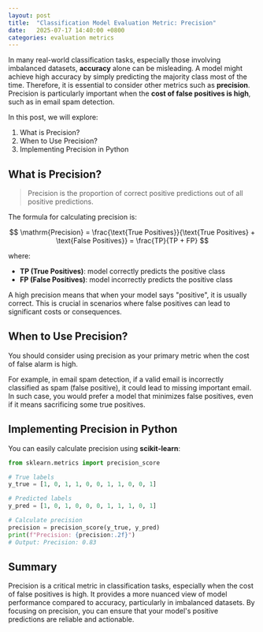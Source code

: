 ```yaml
---
layout: post
title:  "Classification Model Evaluation Metric: Precision"
date:   2025-07-17 14:40:00 +0800
categories: evaluation metrics
---
```

<head>
    <script src="https://cdn.mathjax.org/mathjax/latest/MathJax.js?config=TeX-AMS-MML_HTMLorMML" type="text/javascript"></script>
    <script type="text/x-mathjax-config">
        MathJax.Hub.Config({
            tex2jax: {
            skipTags: ['script', 'noscript', 'style', 'textarea', 'pre'],
            inlineMath: [['$','$']]
            }
        });
    </script>
</head>

In many real-world classification tasks, especially those involving imbalanced datasets, **accuracy** alone can be misleading. A model might achieve high accuracy by simply predicting the majority class most of the time. Therefore, it is essential to consider other metrics such as **precision**. Precision is particularly important when the **cost of false positives is high**, such as in email spam detection.

In this post, we will explore:
1. What is Precision?
2. When to Use Precision?
3. Implementing Precision in Python

## What is Precision?

> Precision is the proportion of correct positive predictions out of all positive predictions.

The formula for calculating precision is:

$$
\mathrm{Precision} = \frac{\text{True Positives}}{\text{True Positives} + \text{False Positives}} = \frac{TP}{TP + FP}
$$

where:
- **TP (True Positives)**: model correctly predicts the positive class
- **FP (False Positives)**: model incorrectly predicts the positive class

A high precision means that when your model says "positive", it is usually correct. This is crucial in scenarios where false positives can lead to significant costs or consequences.

## When to Use Precision?

You should consider using precision as your primary metric when the cost of false alarm is high. 

For example, in email spam detection, if a valid email is incorrectly classified as spam (false positive), it could lead to missing important email. In such case, you would prefer a model that minimizes false positives, even if it means sacrificing some true positives.

## Implementing Precision in Python

You can easily calculate precision using **scikit-learn**:

```python
from sklearn.metrics import precision_score

# True labels
y_true = [1, 0, 1, 1, 0, 0, 1, 1, 0, 0, 1]

# Predicted labels
y_pred = [1, 0, 1, 0, 0, 0, 1, 1, 1, 0, 1]

# Calculate precision
precision = precision_score(y_true, y_pred)
print(f"Precision: {precision:.2f}")
# Output: Precision: 0.83
```

## Summary

Precision is a critical metric in classification tasks, especially when the cost of false positives is high. It provides a more nuanced view of model performance compared to accuracy, particularly in imbalanced datasets. By focusing on precision, you can ensure that your model's positive predictions are reliable and actionable.
